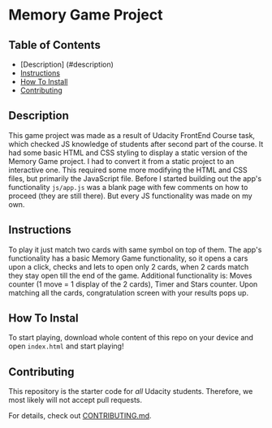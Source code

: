 # Memory Game Project

## Table of Contents

* [Description] (#description)
* [Instructions](#instructions)
* [How To Install](#installation)
* [Contributing](#contributing)

## Description

This game project was made as a result of Udacity FrontEnd Course task, which checked JS knowledge of students after second part of the course. It had some basic HTML and CSS styling to display a static version of the Memory Game project. 
I had to convert it from a static project to an interactive one. This required some more modifying the HTML and CSS files, but primarily the JavaScript file.
Before I started building out the app's functionality `js/app.js` was a blank page with few comments on how to proceed (they are still there). But every JS functionality was made on my own.

## Instructions

To play it just match two cards with same symbol on top of them.
The app's functionality has a basic Memory Game functionality, so it opens a cars upon a click, checks and lets to open only 2 cards, when 2 cards match they stay open till the end of the game. 
Additional functionality is: Moves counter (1 move = 1 display of the 2 cards), Timer and Stars counter. 
Upon matching all the cards, congratulation screen with your results pops up. 

## How To Instal

To start playing, download whole content of this repo on your device and open `index.html` and start playing!

## Contributing

This repository is the starter code for _all_ Udacity students. Therefore, we most likely will not accept pull requests.

For details, check out [CONTRIBUTING.md](CONTRIBUTING.md).
